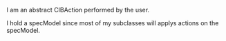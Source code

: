 I am an abstract CIBAction performed by the user.

I hold a specModel since most of my subclasses will applys actions on the specModel.